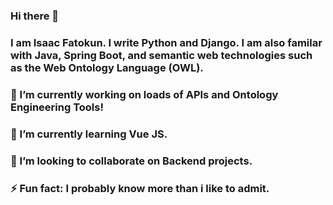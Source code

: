 ### Hi there 👋

### I am Isaac Fatokun. I write Python and Django. I am also familar with Java, Spring Boot, and semantic web technologies such as the Web Ontology Language (OWL). 

### 🔭 I’m currently working on loads of APIs and Ontology Engineering Tools!

### 🌱 I’m currently learning Vue JS.

### 👯 I’m looking to collaborate on Backend projects.

### ⚡ Fun fact: I probably know more than i like to admit.

<!--
**Isafatokun/Isafatokun** is a ✨ _special_ ✨ repository because its `README.md` (this file) appears on your GitHub profile.

Here are some ideas to get you started:

- 🔭 I’m currently working on ...
- 🌱 I’m currently learning ...
- 👯 I’m looking to collaborate on ...
- 🤔 I’m looking for help with ...
- 💬 Ask me about ...
- 📫 How to reach me: ...
- 😄 Pronouns: ...
- ⚡ Fun fact: ...
-->
